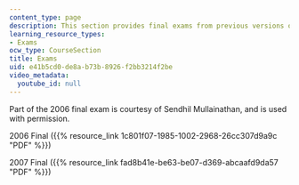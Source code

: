 ```yaml
---
content_type: page
description: This section provides final exams from previous versions of the course.
learning_resource_types:
- Exams
ocw_type: CourseSection
title: Exams
uid: e41b5cd0-de8a-b73b-8926-f2bb3214f2be
video_metadata:
  youtube_id: null
---
```


Part of the 2006 final exam is courtesy of Sendhil Mullainathan, and is used with permission.

2006 Final ({{% resource_link 1c801f07-1985-1002-2968-26cc307d9a9c "PDF" %}})

2007 Final ({{% resource_link fad8b41e-be63-be07-d369-abcaafd9da57 "PDF" %}})